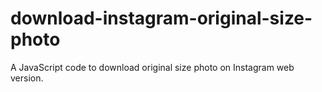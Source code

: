 # download-instagram-original-size-photo
A JavaScript code to download original size photo on Instagram web version.
